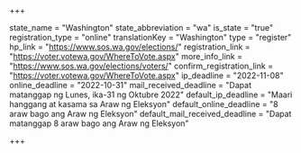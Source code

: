 +++

state_name = "Washington"
state_abbreviation = "wa"
is_state = "true"
registration_type = "online"
translationKey = "Washington"
type = "register"
hp_link = "https://www.sos.wa.gov/elections/"
registration_link = "https://voter.votewa.gov/WhereToVote.aspx"
more_info_link = "https://www.sos.wa.gov/elections/voters/"
confirm_registration_link = "https://voter.votewa.gov/WhereToVote.aspx"
ip_deadline = "2022-11-08"
online_deadline = "2022-10-31"
mail_received_deadline = "Dapat matanggap ng Lunes, ika-31 ng Oktubre 2022"
default_ip_deadline = "Maari hanggang at kasama sa  Araw ng Eleksyon"
default_online_deadline = "8 araw bago ang Araw ng Eleksyon"
default_mail_received_deadline = "Dapat matanggap 8 araw bago ang Araw ng Eleksyon"

+++
